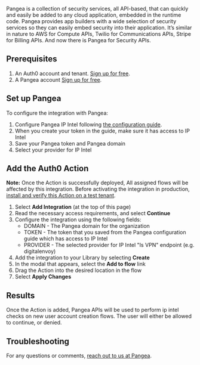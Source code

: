 Pangea is a collection of security services, all API-based, that can quickly and easily be added to any cloud application, embedded in the runtime code. Pangea provides app builders with a wide selection of security services so they can easily embed security into their application. It’s similar in nature to AWS for Compute APIs, Twilio for Communications APIs, Stripe for Billing APIs. And now there is Pangea for Security APIs.

## Prerequisites

1. An Auth0 account and tenant. [Sign up for free](https://auth0.com/signup).
2. A Pangea account [Sign up for free](https://pangea.cloud/signup?utm_medium=auth0-marketplace&utm_source=marketplace&utm_campaign=auth0-marketplace).

## Set up Pangea

To configure the integration with Pangea:

1. Configure Pangea IP Intel following [the configuration guide](https://pangea.cloud/docs/getting-started/configure-services/).
2. When you create your token in the guide, make sure it has access to IP Intel 
3. Save your Pangea token and Pangea domain
4. Select your provider for IP Intel

## Add the Auth0 Action

**Note:** Once the Action is successfully deployed, All assigned flows will be affected by this integration. Before activating the integration in production, [install and verify this Action on a test tenant](https://auth0.com/docs/get-started/auth0-overview/create-tenants/set-up-multiple-environments).

1. Select **Add Integration** (at the top of this page)
1. Read the necessary access requirements, and select **Continue**
1. Configure the integration using the following fields:
   * DOMAIN - The Pangea domain for the organization
   * TOKEN - The token that you saved from the Pangea configuration guide which has access to IP Intel
   * PROVIDER - The selected provider for IP Intel "Is VPN" endpoint (e.g. digitalenvoy)
1. Add the integration to your Library by selecting **Create**
1. In the modal that appears, select the **Add to flow** link
1. Drag the Action into the desired location in the flow
1. Select **Apply Changes**

## Results

Once the Action is added, Pangea APIs will be used to perform ip intel checks on new user account creation flows.
The user will either be allowed to continue, or denied.

## Troubleshooting

For any questions or comments, [reach out to us at Pangea](mailto:integrations@pangea.cloud).
